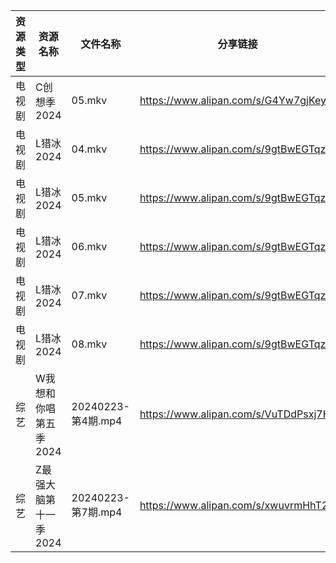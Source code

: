 | 资源类型 | 资源名称          | 文件名称             | 分享链接                                 | 更新时间                |
| ---- | ------------- | ---------------- | ------------------------------------ | ------------------- |
| 电视剧  | C创想季2024      | 05.mkv           | https://www.alipan.com/s/G4Yw7gjKeyR | 2024-02-24 00:05:08 |
| 电视剧  | L猎冰2024       | 04.mkv           | https://www.alipan.com/s/9gtBwEGTqzD | 2024-02-24 00:05:22 |
| 电视剧  | L猎冰2024       | 05.mkv           | https://www.alipan.com/s/9gtBwEGTqzD | 2024-02-24 00:05:21 |
| 电视剧  | L猎冰2024       | 06.mkv           | https://www.alipan.com/s/9gtBwEGTqzD | 2024-02-24 00:05:21 |
| 电视剧  | L猎冰2024       | 07.mkv           | https://www.alipan.com/s/9gtBwEGTqzD | 2024-02-24 00:05:21 |
| 电视剧  | L猎冰2024       | 08.mkv           | https://www.alipan.com/s/9gtBwEGTqzD | 2024-02-24 16:08:04 |
| 综艺   | W我想和你唱第五季2024 | 20240223-第4期.mp4 | https://www.alipan.com/s/VuTDdPsxj7H | 2024-02-24 00:06:22 |
| 综艺   | Z最强大脑第十一季2024 | 20240223-第7期.mp4 | https://www.alipan.com/s/xwuvrmHhT2H | 2024-02-24 00:06:35 |
